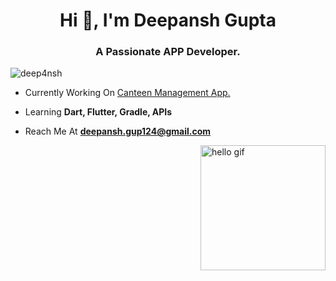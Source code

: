 <h1 align="center">Hi 👋, I'm Deepansh Gupta
 </h1>
<h3 align="center">A Passionate APP Developer.</h3>

<p align="left"> <img src="https://komarev.com/ghpvc/?username=deep4nsh&label=Profile%20views&color=0e75b6&style=flat" alt="deep4nsh" /> </p>

* Currently Working On [Canteen Management App.](https://github.com/deep4nsh/CanTeen)

* Learning **Dart, Flutter, Gradle, APIs**

* Reach Me At **deepansh.gup124@gmail.com**
<img align="right" src="https://media4.giphy.com/media/Ll22OhMLAlVDb8UQWe/200w.gif?cid=6c09b9523e4wsa4ms3vwobkfo9ngvidk4je5wdimriy1o4o7&ep=v1_stickers_search&rid=200w.gif&ct=s" alt="hello gif" width="200" height="200" position="centre">
